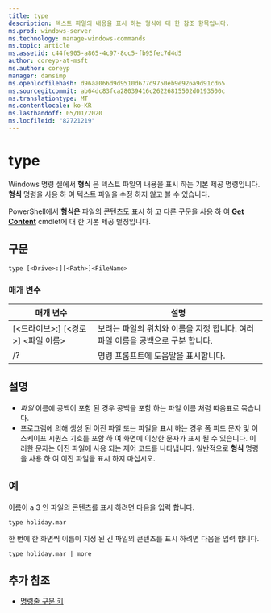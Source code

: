 ```yaml
---
title: type
description: 텍스트 파일의 내용을 표시 하는 형식에 대 한 참조 항목입니다.
ms.prod: windows-server
ms.technology: manage-windows-commands
ms.topic: article
ms.assetid: c44fe905-a865-4c97-8cc5-fb95fec7d4d5
author: coreyp-at-msft
ms.author: coreyp
manager: dansimp
ms.openlocfilehash: d96aa066d9d9510d677d9750eb9e926a9d91cd65
ms.sourcegitcommit: ab64dc83fca28039416c26226815502d0193500c
ms.translationtype: MT
ms.contentlocale: ko-KR
ms.lasthandoff: 05/01/2020
ms.locfileid: "82721219"
---
```

# <a name="type"></a>type

Windows 명령 셸에서 **형식** 은 텍스트 파일의 내용을 표시 하는 기본 제공 명령입니다. **형식** 명령을 사용 하 여 텍스트 파일을 수정 하지 않고 볼 수 있습니다.

PowerShell에서 **형식은** 파일의 콘텐츠도 표시 하 고 다른 구문을 사용 하 여 **[Get Content](https://docs.microsoft.com/powershell/module/microsoft.powershell.management/get-content)** cmdlet에 대 한 기본 제공 별칭입니다.

## <a name="syntax"></a>구문

```
type [<Drive>:][<Path>]<FileName>
```

### <a name="parameters"></a>매개 변수

|매개 변수|설명|
|---------|-----------|
|[\<드라이브>:] [\<경로>] \<파일 이름>|보려는 파일의 위치와 이름을 지정 합니다. 여러 파일 이름을 공백으로 구분 합니다.|
|/?|명령 프롬프트에 도움말을 표시합니다.|

## <a name="remarks"></a>설명

-   *파일* 이름에 공백이 포함 된 경우 공백을 포함 하는 파일 이름 처럼 따옴표로 묶습니다.
-   프로그램에 의해 생성 된 이진 파일 또는 파일을 표시 하는 경우 폼 피드 문자 및 이스케이프 시퀀스 기호를 포함 하 여 화면에 이상한 문자가 표시 될 수 있습니다. 이러한 문자는 이진 파일에 사용 되는 제어 코드를 나타냅니다. 일반적으로 **형식** 명령을 사용 하 여 이진 파일을 표시 하지 마십시오.

## <a name="examples"></a>예

이름이 a 3 인 파일의 콘텐츠를 표시 하려면 다음을 입력 합니다.
```
type holiday.mar 
```
한 번에 한 화면씩 이름이 지정 된 긴 파일의 콘텐츠를 표시 하려면 다음을 입력 합니다.
```
type holiday.mar | more 
```

## <a name="additional-references"></a>추가 참조

- [명령줄 구문 키](command-line-syntax-key.md)
